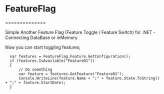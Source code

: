 # FeatureFlag
==============

Simple Another Feature Flag (Feature Toggle / Feature Switch) for .NET - Connecting DataBase or inMemory

Now you can start toggling features;

      var features = FeatureFlag.Feature.GetConfiguration();
      if (features.IsAvailable("Feature01"))
      {
          // Do something
          var feature = features.GetFeature("Feature01");
          Console.WriteLine(feature.Name + ";" + feature.State.ToString() + ";" + feature.StartDate);            
      }

